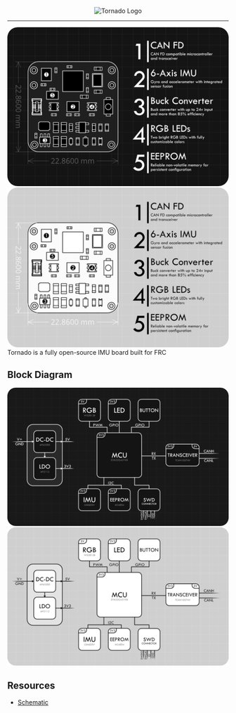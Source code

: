 <p align="center">
    <picture>
      <source media="(prefers-color-scheme: dark)" srcset="Images/logo-darkTheme.png">
      <source media="(prefers-color-scheme: light)" srcset="Images/logo-lightTheme.png">
      <img alt="Tornado Logo" width="350px">
    </picture>
</p>

---

![PCB features](Images/features-darkTheme.png#gh-dark-mode-only)
![PCB features](Images/features-lightTheme.png#gh-light-mode-only)
Tornado is a fully open-source IMU board built for FRC

## Block Diagram
![PCB features](Images/blockDiagram-darkTheme.png#gh-dark-mode-only)
![PCB features](Images/blockDiagram-lightTheme.png#gh-light-mode-only)

## Resources
* [Schematic](Images/Schematic.pdf)